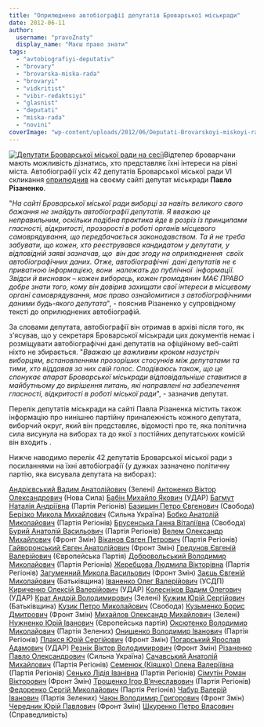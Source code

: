 ```yaml
---
title: "Оприлюднено автобіографії депутатів Броварської міськради"
date: 2012-06-11
author: 
  username: "pravoZnaty"
  display_name: "Маєш право знати"
tags: 
  - "avtobiografiyi-deputativ"
  - "brovary"
  - "brovarska-miska-rada"
  - "brovaryi"
  - "vidkritist"
  - "vibir-redaktsiyi"
  - "glasnist"
  - "deputati"
  - "miska-rada"
  - "novini"
coverImage: "wp-content/uploads/2012/06/Deputati-Brovarskoyi-miskoyi-radi-na-sesiyi.jpg"
---
```


[![](https://mpz.brovary.org/wp-content/uploads/2012/06/Deputati-Brovarskoyi-miskoyi-radi-na-sesiyi.jpg "Депутати Броварської міської ради на сесії")](https://mpz.brovary.org/wp-content/uploads/2012/06/Deputati-Brovarskoyi-miskoyi-radi-na-sesiyi.jpg)Відтепер броварчани мають можливість дізнатись, хто представляє їхні інтереси на рівні міста. Автобіографії усіх 42 депутатів Броварської міської ради VI скликання [оприлюднив](http://rizanenko.org/vyborets-maje-pravo-znaty%e2%80%a6.html) на своєму сайті депутат міськради **Павло Різаненко**.

"_На сайті Броварської міської ради виборці за навіть великого свого бажання не знайдуть автобіографії депутатів. Я вважаю це неправильним, оскільки подібна практика йде в розріз із принципами гласності, відкритості, прозорості в роботі органів місцевого самоврядування, що передбачається законодавством. Та й не треба забувати, що кожен, хто реєструвався кандидатом у депутати, у відповідній заяві зазначав, що  він дає згоду на оприлюднення  своїх автобіографічних даних. Отже, автобіографічні  дані депутатів не є  приватною інформацією, вони  належать до публічної  інформації. Звідси й висновок – кожен виборець, кожен громадянин МАЄ ПРАВО добре знати того, кому він довірив захищати свої інтереси в місцевому органі самоврядування, має право ознайомитися з автобіографічними даними будь-якого депутата_", - пояснив Різаненко у супровідному тексті до оприлюднених автобіографій.

За словами депутата, автобіографії він отримав в архіві після того, як з'ясував, що у секретаря Броварської міськради цих документів немає і розміщувати автобіографічні дані депутатів на офіційному веб-сайті ніхто не збирається. "_Вважаю це важливим кроком назустріч виборцям, встановленням прозоріших стосунків між депутатами та тими, хто віддавав за них свій голос. Сподіваюсь також, що це спонукає апарат Броварської міськради відповідальніше ставитися в майбутньому до вирішення питань, які направлені на забезпечення гласності, відкритості в роботі міської ради_", - зазначив депутат.

Перелік депутатів міськради на сайті Павла Різаненка містить також інформацію про нинішню партійну приналежність кожного депутата, виборчий округ, який він представляє, відомості про те, яка політична сила висунула на виборах та до якої з постійних депутатських комісій він входить .

Нижче наводимо перелік 42 депутатів Броварської міської ради з посиланнями на їхні автобіографії (у дужках зазначено політичну партію, яка висувала депутата на виборах):

[Андрієвський Вадим Анатолійович](http://rizanenko.org/downloads/doc/autobiografy/1.pdf) (Зелені) [Антоненко Віктор Олександрович](http://rizanenko.org/downloads/doc/autobiografy/2.pdf) (Нова Сила) [Бабін Михайло Якович](http://rizanenko.org/downloads/doc/autobiografy/3.pdf) (УДАР) [Багмут Наталія Андріївна](http://rizanenko.org/downloads/doc/autobiografy/4.pdf) (Партія Регіонів) [Базишин Петро Євгенович](http://rizanenko.org/downloads/doc/autobiografy/5.pdf) (Свобода) [Берізко Микола Михайлович](http://rizanenko.org/downloads/doc/autobiografy/6.pdf) (Сильна Україна) [Бобко Анатолій Миколайович](http://rizanenko.org/downloads/doc/autobiografy/7.pdf) (Партія Регіонів) [Брусенська Ганна Віталіївна](http://rizanenko.org/downloads/doc/autobiografy/8.pdf) (Свобода) [Бурий Анатолій Васильович](http://rizanenko.org/downloads/doc/autobiografy/9.pdf) (Партія Регіонів) [Велем Олександр Михайлович](http://rizanenko.org/downloads/doc/autobiografy/10.pdf) (Фронт Змін) [Віканов Євген Петрович](http://rizanenko.org/downloads/doc/autobiografy/11.pdf) (Партія Регіонів) [Гайворонський Євген Анатолійович](http://rizanenko.org/downloads/doc/autobiografy/12.pdf) (Фронт Змін) [Гредунов Євгеній Валерійович](http://rizanenko.org/downloads/doc/autobiografy/13.pdf) (Європейська Партія) [Добровольський Володимир Миколайович](http://rizanenko.org/downloads/doc/autobiografy/14.pdf) (Партія Регіонів) [Жеребцова Людмила Вікторівна](http://rizanenko.org/downloads/doc/autobiografy/15.pdf) (Партія Регіонів) [Загуменний Микола Васильович](http://rizanenko.org/downloads/doc/autobiografy/16.pdf) (Фронт Змін) [Заєць Євгеній Миколайович](http://rizanenko.org/downloads/doc/autobiografy/17.pdf) (Батьківщина) [Іваненко Олег Валерійович](http://rizanenko.org/downloads/doc/autobiografy/18.pdf) (УСДП) [Кириченко Олексій Валерійович](http://rizanenko.org/downloads/doc/autobiografy/19.pdf) (УДАР) [Колесніков Вадим Олегович](http://rizanenko.org/downloads/doc/autobiografy/20.pdf) (УДАР) [Крат Андрій Володимирович](http://rizanenko.org/downloads/doc/autobiografy/21.pdf) (Зелені) [Кужим Юрій Сергійович](http://rizanenko.org/downloads/doc/autobiografy/22.pdf) (Батьківщина) [Кузик Петро Миколайович](http://rizanenko.org/downloads/doc/autobiografy/23.pdf) (Свобода) [Кузьменко Борис Дмитрович](http://rizanenko.org/downloads/doc/autobiografy/24.pdf) (Фронт Змін) [Михайлов Олександр Михайлович](http://rizanenko.org/downloads/doc/autobiografy/25.pdf) (Зелені) [Нужненко Юрій Іванович](http://rizanenko.org/downloads/doc/autobiografy/26.pdf) (Європейська партія) [Оксютенко Володимир Миколайович](http://rizanenko.org/downloads/doc/autobiografy/27.pdf) (Партія Зелених) [Онищенко Володимир Іванович](http://rizanenko.org/downloads/doc/autobiografy/28.pdf) (Партія Регіонів) [Плакся Юрій Сергійович](http://rizanenko.org/downloads/doc/autobiografy/29.pdf) (Фронт Змін) [Погарський Ярослав Адамович](http://rizanenko.org/downloads/doc/autobiografy/30.pdf) (УДАР) [Резнік Віктор Володимирович](http://rizanenko.org/downloads/doc/autobiografy/31.pdf) (Фронт Змін) [Різаненко Павло Олександрович](http://rizanenko.org/downloads/doc/autobiografy/32.pdf) (Сильна Україна) [Сачавський Анатолій Михайлович](http://rizanenko.org/downloads/doc/autobiografy/33.pdf) (Партія Регіонів) [Семенюк (Кіяшко) Олена Валеріївна](http://rizanenko.org/downloads/doc/autobiografy/34.pdf) (Партія Регіонів) [Сенько Лідія Іванівна](http://rizanenko.org/downloads/doc/autobiografy/35.pdf) (Партія Регіонів) [Сімутін Роман Вікторович](http://rizanenko.org/downloads/doc/autobiografy/36.pdf) (Фронт Змін) [Трощенко Ігор В’ячеславович](http://rizanenko.org/downloads/doc/autobiografy/37.pdf) (Партія Регіонів) [Федоренко Сергій Миколайович](http://rizanenko.org/downloads/doc/autobiografy/38.pdf) (Партія Регіонів) [Чабур Валерій Іванович](http://rizanenko.org/downloads/doc/autobiografy/39.pdf) (Партія Зелених) [Чаюн Володимир Григорович](http://rizanenko.org/downloads/doc/autobiografy/40.pdf) (Фронт Змін) [Чередник Юрій Павлович](http://rizanenko.org/downloads/doc/autobiografy/41.pdf) (Фронт Змін) [Шкуренко Петро Власович](http://rizanenko.org/downloads/doc/autobiografy/42.pdf) (Справедливість)
